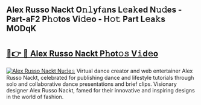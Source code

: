 ## Alex Russo Nackt O𝚗𝚕yf𝚊ns L𝚎a𝚔ed N𝚞𝚍es - Part-aF2 P𝚑𝚘tos Vi𝚍𝚎o - H𝚘𝚝 Part L𝚎a𝚔s MODqK

# <h2><a href="http://kf4uinh.oniu.top/?m=Alex+Russo+Nackt">🔗👉 🔴 Alex Russo Nackt P𝚑ot𝚘𝚜 V𝚒d𝚎o</a></h2>

[![Alex Russo Nackt Nu𝚍e𝚜](https://i.imgur.com/0qMVB7G.gif)](http://kf4uinh.oniu.top/?m=Alex+Russo+Nackt)
Virtual dance creator and web entertainer Alex Russo Nackt, celebrated for publishing dance and lifestyle tutorials through solo and collaborative dance presentations and brief clips. Visionary designer Alex Russo Nackt, famed for their innovative and inspiring designs in the world of fashion.  
